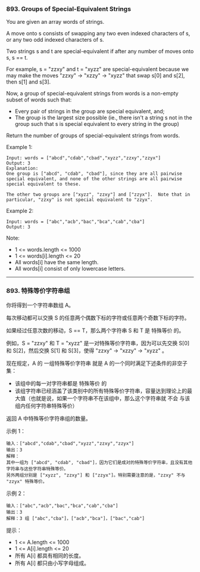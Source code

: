 ### 893. Groups of Special-Equivalent Strings
You are given an array words of strings.

A move onto s consists of swapping any two even indexed characters of s, or any two odd indexed characters of s.

Two strings s and t are special-equivalent if after any number of moves onto s, s == t.

For example, s = "zzxy" and t = "xyzz" are special-equivalent because we may make the moves "zzxy" -> "xzzy" -> "xyzz" that swap s[0] and s[2], then s[1] and s[3].

Now, a group of special-equivalent strings from words is a non-empty subset of words such that:

* Every pair of strings in the group are special equivalent, and;
* The group is the largest size possible (ie., there isn't a string s not in the group such that s is special equivalent to every string in the group)

Return the number of groups of special-equivalent strings from words.


Example 1:

	Input: words = ["abcd","cdab","cbad","xyzz","zzxy","zzyx"]
	Output: 3
	Explanation:
	One group is ["abcd", "cdab", "cbad"], since they are all pairwise special equivalent, and none of the other strings are all pairwise special equivalent to these.

	The other two groups are ["xyzz", "zzxy"] and ["zzyx"].  Note that in particular, "zzxy" is not special equivalent to "zzyx".

Example 2:

	Input: words = ["abc","acb","bac","bca","cab","cba"]
	Output: 3



Note:

* 1 <= words.length <= 1000
* 1 <= words[i].length <= 20
* All words[i] have the same length.
* All words[i] consist of only lowercase letters.

----

### 893. 特殊等价字符串组
你将得到一个字符串数组 A。

每次移动都可以交换 S 的任意两个偶数下标的字符或任意两个奇数下标的字符。

如果经过任意次数的移动，S == T，那么两个字符串 S 和 T 是 特殊等价 的。

例如，S = "zzxy" 和 T = "xyzz" 是一对特殊等价字符串，因为可以先交换 S[0] 和 S[2]，然后交换 S[1] 和 S[3]，使得 "zzxy" -> "xzzy" -> "xyzz" 。

现在规定，A 的 一组特殊等价字符串 就是 A 的一个同时满足下述条件的非空子集：

* 该组中的每一对字符串都是 特殊等价 的
* 该组字符串已经涵盖了该类别中的所有特殊等价字符串，容量达到理论上的最大值（也就是说，如果一个字符串不在该组中，那么这个字符串就 不会 与该组内任何字符串特殊等价）

返回 A 中特殊等价字符串组的数量。



示例 1：

	输入：["abcd","cdab","cbad","xyzz","zzxy","zzyx"]
	输出：3
	解释：
	其中一组为 ["abcd", "cdab", "cbad"]，因为它们是成对的特殊等价字符串，且没有其他字符串与这些字符串特殊等价。
	另外两组分别是 ["xyzz", "zzxy"] 和 ["zzyx"]。特别需要注意的是，"zzxy" 不与 "zzyx" 特殊等价。

示例 2：

	输入：["abc","acb","bac","bca","cab","cba"]
	输出：3
	解释：3 组 ["abc","cba"]，["acb","bca"]，["bac","cab"]



提示：

* 1 <= A.length <= 1000
* 1 <= A[i].length <= 20
* 所有 A[i] 都具有相同的长度。
* 所有 A[i] 都只由小写字母组成。

